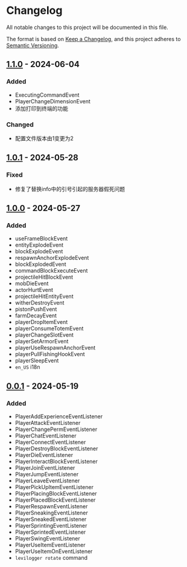 # Changelog

All notable changes to this project will be documented in this file.

The format is based on [Keep a Changelog](https://keepachangelog.com/en/1.0.0/),
and this project adheres to [Semantic Versioning](https://semver.org/spec/v2.0.0.html).

## [1.1.0] - 2024-06-04

### Added

+ ExecutingCommandEvent
+ PlayerChangeDimensionEvent
+ 添加打印到终端的功能

### Changed

+ 配置文件版本由1变更为2

## [1.0.1] - 2024-05-28

### Fixed

+ 修复了替换info中的引号引起的服务器假死问题

## [1.0.0] - 2024-05-27

### Added

+ useFrameBlockEvent
+ entityExplodeEvent
+ blockExplodeEvent
+ respawnAnchorExplodeEvent  
+ blockExplodedEvent
+ commandBlockExecuteEvent
+ projectileHitBlockEvent
+ mobDieEvent
+ actorHurtEvent
+ projectileHitEntityEvent
+ witherDestroyEvent
+ pistonPushEvent
+ farmDecayEvent
+ playerDropItemEvent
+ playerConsumeTotemEvent
+ playerChangeSlotEvent
+ playerSetArmorEvent
+ playerUseRespawnAnchorEvent
+ playerPullFishingHookEvent
+ playerSleepEvent
+ `en_US` i18n

## [0.0.1] - 2024-05-19

### Added

+ PlayerAddExperienceEventListener
+ PlayerAttackEventListener
+ PlayerChangePermEventListener
+ PlayerChatEventListener
+ PlayerConnectEventListener
+ PlayerDestroyBlockEventListener
+ PlayerDieEventListener
+ PlayerInteractBlockEventListener
+ PlayerJoinEventListener
+ PlayerJumpEventListener
+ PlayerLeaveEventListener
+ PlayerPickUpItemEventListener
+ PlayerPlacingBlockEventListener
+ PlayerPlacedBlockEventListener
+ PlayerRespawnEventListener
+ PlayerSneakingEventListener
+ PlayerSneakedEventListener
+ PlayerSprintingEventListener
+ PlayerSprintedEventListener
+ PlayerSwingEventListener
+ PlayerUseItemEventListener
+ PlayerUseItemOnEventListener
+ `levilogger rotate` command

[1.1.0]: https://github.com/odorajbotoj/LeviLogger/compare/v1.0.1...v1.1.0
[1.0.1]: https://github.com/odorajbotoj/LeviLogger/compare/v1.0.0...v1.0.1
[1.0.0]: https://github.com/odorajbotoj/LeviLogger/compare/v0.0.1...v1.0.0
[0.0.1]: https://github.com/odorajbotoj/LeviLogger/releases/tag/v0.0.1
